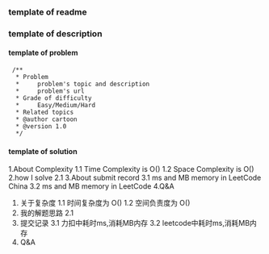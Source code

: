 ### template of readme

### template of description

#### template of problem
```aidl
 /**
  * Problem
  *     problem's topic and description
  *     problem's url
  * Grade of difficulty 
  *     Easy/Medium/Hard   
  * Related topics
  * @author cartoon
  * @version 1.0
  */
```

#### template of solution
1.About Complexity
    1.1 Time Complexity is O()
    1.2 Space Complexity is O()
2.how I solve
    2.1 
3.About submit record
    3.1 ms and MB memory in LeetCode China
    3.2 ms and MB memory in LeetCode
4.Q&A

1. 关于复杂度
  1.1 时间复杂度为 O()
  1.2 空间负责度为 O()
2. 我的解题思路
  2.1 
3. 提交记录
  3.1 力扣中耗时ms,消耗MB内存
  3.2 leetcode中耗时ms,消耗MB内存
4. Q&A

